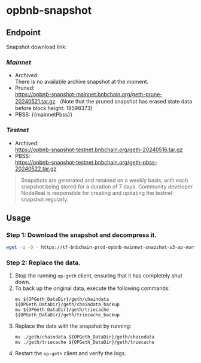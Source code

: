 # opbnb-snapshot

## Endpoint

Snapshot download link:
### *Mainnet*
- Archived:  
There is no available archive snapshot at the moment.
- Pruned:  
https://opbnb-snapshot-mainnet.bnbchain.org/geth-prune-20240521.tar.gz 
（Note that the pruned snapshot has erased state data before block height: 19598373)
- PBSS:
{{mainnetPbss}} 
### *Testnet*
- Archived:  
https://opbnb-snapshot-testnet.bnbchain.org/geth-20240516.tar.gz
- PBSS:  
https://opbnb-snapshot-testnet.bnbchain.org/geth-pbss-20240522.tar.gz


> Snapshots are generated and retained on a weekly basis, with each snapshot being stored for a duration of 7 days. Community developer NodeReal is responsible for creating and updating the testnet snapshot regularly.

## Usage

### Step 1: Download the snapshot and decompress it.

```bash
wget -q -O - https://tf-bnbchain-prod-opbnb-mainnet-snapshot-s3-ap-northeast-1.s3.ap-northeast-1.amazonaws.com/geth-20231012.tar.gz | tar -xvf -
```

### Step 2: Replace the data.

1. Stop the running `op-geth` client, ensuring that it has completely shut down.
2. To back up the original data, execute the following commands:
    ```
    mv ${OPGeth_DataDir}/geth/chaindata ${OPGeth_DataDir}/geth/chaindata_backup
    mv ${OPGeth_DataDir}/geth/triecache ${OPGeth_DataDir}/geth/triecache_backup
    ```
3. Replace the data with the snapshot by running:
    ```
    mv ./geth/chaindata ${OPGeth_DataDir}/geth/chaindata
    mv ./geth/triecache ${OPGeth_DataDir}/geth/triecache
    ```
4. Restart the `op-geth` client and verify the logs.
